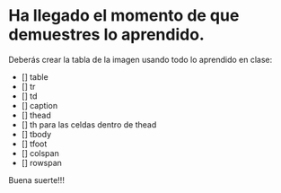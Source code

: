 # Ha llegado el momento de que demuestres lo aprendido.
Deberás crear la tabla de la imagen usando todo lo aprendido en clase:

- [] table
- [] tr
- [] td
- [] caption
- [] thead
- [] th para las celdas dentro de thead
- [] tbody
- [] tfoot
- [] colspan
- [] rowspan

Buena suerte!!!
